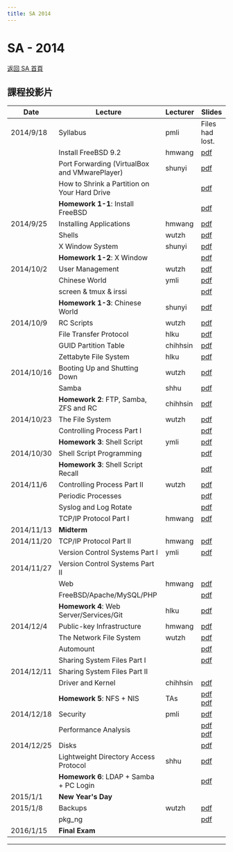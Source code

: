 ```yaml
---
title: SA 2014
---
```


# SA - 2014

[返回 SA 首頁](/sa/)

## 課程投影片

| Date | Lecture | Lecturer | Slides |
|---|---|---|---|
| 2014/9/18 | Syllabus | pmli | Files had lost. |
| | Install FreeBSD 9.2 | hmwang | [pdf](slides/01_Install_FreeBSD.pdf) |
| | Port Forwarding (VirtualBox and VMwarePlayer) | shunyi | [pdf](slides/20140918_Port_Forwarding_VirtualBox_VMwarePlayer.pdf) |
| | How to Shrink a Partition on Your Hard Drive | | [pdf](slides/20140918_How_to_Shrink_a_Partition_on_Your_Hard_Drive.pdf) |
| | **Homework 1-1**: Install FreeBSD | | [pdf](slides/20140918_Hw1-1_Requirements.pdf) |
| 2014/9/25 | Installing Applications | hmwang | [pdf](slides/02_Installing_Applications.pdf) |
| | Shells | wutzh | [pdf](slides/02_Shells.pdf) |
| | X Window System | shunyi | [pdf](slides/02_X_Window_System_20140925.pdf) |
| | **Homework 1-2**: X Window | | [pdf](slides/20140930-Hw1-2_X_Window.pdf) |
| 2014/10/2 | User Management | wutzh | [pdf](slides/03_User_Management.pdf) |
| | Chinese World | ymli | [pdf](slides/03_Chinese_World.pdf) |
| | screen & tmux & irssi | | [pdf](slides/screenXtmuxXirssi.pdf) |
| | **Homework 1-3**: Chinese World | shunyi | [pdf](slides/20141003-Hw1-3_Chinese_World.pdf) |
| 2014/10/9 | RC Scripts | wutzh | [pdf](slides/04_RC.pdf) |
| | File Transfer Protocol | hlku | [pdf](slides/04_FTP_v2.pdf) |
| | GUID Partition Table | chihhsin | [pdf](slides/04_GPT.pdf) |
| | Zettabyte File System | hlku | [pdf](slides/04_ZFS_v2.pdf) |
| 2014/10/16 | Booting Up and Shutting Down | wutzh | [pdf](slides/5_Boot_ShutDown.pdf) |
| | Samba | shhu | [pdf](slides/05_Samba.pdf) |
| | **Homework 2**: FTP, Samba, ZFS and RC | chihhsin | [pdf](slides/20141016-Hw2_File_System_Server.pdf) |
| 2014/10/23 | The File System | wutzh | [pdf](slides/06_FileSystem.pdf) |
| | Controlling Process Part I | | [pdf](slides/06_Controlling_Process.pdf) |
| | **Homework 3**: Shell Script | ymli | [pdf](slides/Hwk3.pdf) |
| 2014/10/30 | Shell Script Programming | | [pdf](slides/07_Shell%20Script%20Programming.pdf) |
| | **Homework 3**: Shell Script Recall | | [pdf](slides/Hwk3.pdf) |
| 2014/11/6 | Controlling Process Part II | wutzh | [pdf](slides/06_Controlling_Process.pdf) |
| | Periodic Processes | | [pdf](slides/08_Periodic_Processes.pdf) |
| | Syslog and Log Rotate | | [pdf](slides/08_Syslog_and_LogRotate.pdf) |
| | TCP/IP Protocol Part I | hmwang | [pdf](slides/10_TCPIP.pdf) |
| 2014/11/13 | **Midterm** | | |
| 2014/11/20 | TCP/IP Protocol Part II | hmwang | [pdf](slides/10_TCPIP.pdf) |
| | Version Control Systems Part I | ymli | [pdf](slides/11_GIT_and_version_control.pdf) |
| 2014/11/27 | Version Control Systems Part II | | |
| | Web | hmwang | [pdf](slides/10_Web.pdf) |
| | FreeBSD/Apache/MySQL/PHP | | [pdf](slides/11_FAMP.pdf) |
| | **Homework 4**: Web Server/Services/Git | hlku | [pdf](slides/HW4.pdf) |
| 2014/12/4 | Public-key Infrastructure | hmwang | [pdf](slides/12_PKI.pdf) |
| | The Network File System | wutzh | [pdf](slides/12_NFS.pdf) |
| | Automount | | [pdf](slides/12_Automount.pdf) |
| | Sharing System Files Part I | | [pdf](slides/13_NIS.pdf) |
| 2014/12/11 | Sharing System Files Part II | | |
| | Driver and Kernel | chihhsin | [pdf](slides/13_Driver_and_Kernel.pdf) |
| | **Homework 5**: NFS + NIS | TAs | [pdf](slides/HW5.pdf)<br>[pdf](slides/SA2014_Hw5_Demo_Flow.pdf) |
| 2014/12/18 | Security | pmli | [pdf](slides/Security.pdf) |
| | Performance Analysis | | [pdf](slides/14_Performance.pdf)<br>[pdf](slides/Help_my_system_is_slow.pdf) |
| 2014/12/25 | Disks | | [pdf](slides/14_Disks.pdf) |
| | Lightweight Directory Access Protocol | shhu | [pdf](slides/LDAP.pdf) |
| | **Homework 6**: LDAP + Samba + PC Login | | [pdf](slides/HW6.pdf) |
| 2015/1/1 | **New Year's Day** | | |
| 2015/1/8 | Backups | wutzh | [pdf](slides/17_Backups.pdf) |
| | pkg_ng | | [pdf](slides/pkgng.pdf) |
| 2016/1/15 | **Final Exam** | | |

---
